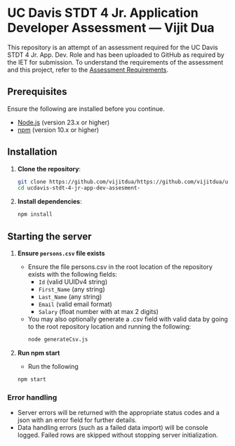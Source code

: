 # UC Davis STDT 4 Jr. Application Developer Assessment — Vijit Dua

This repository is an attempt of an assessment required for the UC Davis STDT 4 Jr. App. Dev. Role and has been uploaded
to GitHub as required by the IET for submission. To understand the requirements of the assessment and this project,
refer to the [Assessment Requirements](./assessment-requirements.pdf).

## Prerequisites

Ensure the following are installed before you continue.

- [Node.js](https://nodejs.org/en/) (version 23.x or higher)
- [npm](https://www.npmjs.com/get-npm) (version 10.x or higher)

## Installation

1. **Clone the repository**:
   ```bash
   git clone https://github.com/vijitdua/https://github.com/vijitdua/ucdavis-stdt-4-jr-app-dev-assesment-
   cd ucdavis-stdt-4-jr-app-dev-assesment-
   ```
2. **Install dependencies**:
   ```bash
   npm install
   ```

## Starting the server

1. **Ensure `persons.csv` file exists**

    - Ensure the file persons.csv in the root location of the repository exists with the following fields:
        - `Id` (valid UUIDv4 string)
        - `First_Name` (any string)
        - `Last_Name` (any string)
        - `Email` (valid email format)
        - `Salary` (float number with at max 2 digits)
    - You may also optionally generate a .csv field with valid data by going to the root repository location and running
      the following:
        ```bash
        node generateCsv.js
        ```

2. **Run npm start**

    - Run the following
    ```bash
    npm start
    ```

### Error handling

- Server errors will be returned with the appropriate status codes and a json with an error field for further details.
- Data handling errors (such as a failed data import) will be console logged. Failed rows are skipped without stopping
  server initialization.